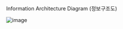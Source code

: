 Information Architecture Diagram (정보구조도)

![image](https://github.com/user-attachments/assets/8235f8df-d858-4812-a79a-96e5ca6377da)

